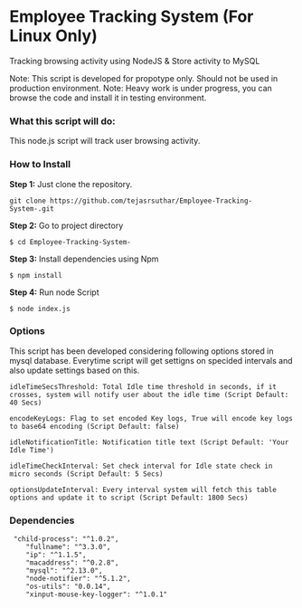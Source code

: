 # Employee Tracking System (For Linux Only)
Tracking browsing activity using NodeJS &amp; Store activity to MySQL

Note: This script is developed for propotype only. Should not be used in production environment.
Note: Heavy work is under progress, you can browse the code and install it in testing environment.

### What this script will do:
This node.js script will track user browsing activity. 

### How to Install

**Step 1:** Just clone the repository.

`git clone https://github.com/tejasrsuthar/Employee-Tracking-System-.git`


**Step 2:** Go to project directory

`$ cd Employee-Tracking-System-`

**Step 3:** Install dependencies using Npm

`$ npm install`

**Step 4:** Run node Script

`$ node index.js`


### Options
This script has been developed considering following options stored in mysql database. Everytime script will get settigns on specided
intervals and also update settings based on this. 

```
idleTimeSecsThreshold: Total Idle time threshold in seconds, if it crosses, system will notify user about the idle time (Script Default: 40 Secs)

encodeKeyLogs: Flag to set encoded Key logs, True will encode key logs to base64 encoding (Script Default: false)

idleNotificationTitle: Notification title text (Script Default: 'Your Idle Time')

idleTimeCheckInterval: Set check interval for Idle state check in micro seconds (Script Default: 5 Secs)

optionsUpdateInterval: Every interval system will fetch this table options and update it to script (Script Default: 1800 Secs)
```


### Dependencies

```
 "child-process": "^1.0.2",
    "fullname": "^3.3.0",
    "ip": "^1.1.5",
    "macaddress": "^0.2.8",
    "mysql": "^2.13.0",
    "node-notifier": "^5.1.2",
    "os-utils": "0.0.14",
    "xinput-mouse-key-logger": "^1.0.1"
```


